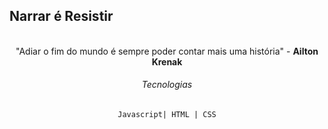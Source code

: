 ## Narrar é Resistir
<br>

<div align="center">
"Adiar o fim do mundo é sempre poder contar mais uma história" - <strong>Ailton Krenak</strong>
  
  
  
###### Tecnologias
`Javascript| HTML | CSS`

</div>
